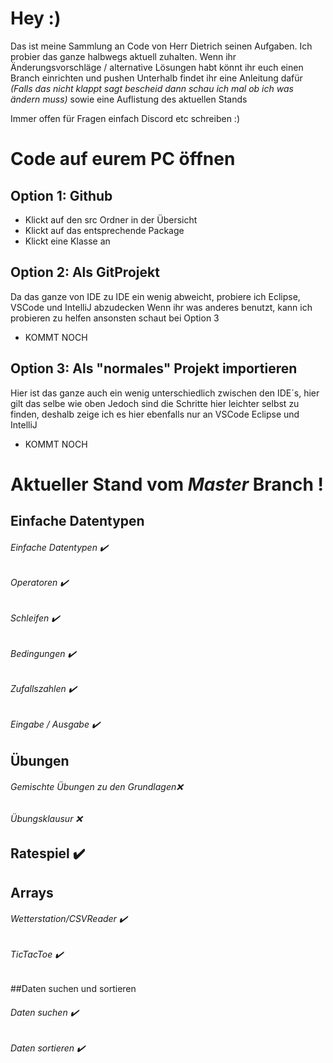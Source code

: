 # Hey :)

Das ist meine Sammlung an Code von Herr Dietrich seinen Aufgaben.
Ich probier das ganze halbwegs aktuell zuhalten.
Wenn ihr Änderungsvorschläge / alternative Lösungen habt könnt ihr euch einen Branch einrichten und pushen 
Unterhalb findet ihr eine Anleitung dafür *(Falls das nicht klappt sagt bescheid dann schau ich mal ob ich was ändern muss)* 
sowie eine Auflistung des aktuellen Stands

Immer offen für Fragen einfach Discord etc schreiben :)



# Code auf eurem PC öffnen
## Option 1: Github
- Klickt auf den src Ordner in der Übersicht
- Klickt auf das entsprechende Package
- Klickt eine Klasse an

## Option 2: Als GitProjekt 
Da das ganze von IDE zu IDE ein wenig abweicht, probiere ich Eclipse, VSCode und IntelliJ abzudecken
Wenn ihr was anderes benutzt, kann ich probieren zu helfen ansonsten schaut bei Option 3

- KOMMT NOCH

## Option 3: Als "normales" Projekt importieren
Hier ist das ganze auch ein wenig unterschiedlich zwischen den IDE´s, hier gilt das selbe wie oben
Jedoch sind die Schritte hier leichter selbst zu finden, deshalb zeige ich es hier ebenfalls nur an VSCode Eclipse und IntelliJ

- KOMMT NOCH


# Aktueller Stand vom *Master* Branch !

## Einfache Datentypen
###### Einfache Datentypen                 ✔️
######        Operatoren                   ✔️
######        Schleifen                    ✔️
######        Bedingungen                  ✔️
######        Zufallszahlen                ✔️
######        Eingabe / Ausgabe            ✔️ 

## Übungen
######  Gemischte Übungen zu den Grundlagen❌
######  Übungsklausur                      ❌

## Ratespiel                               ✔️

##  Arrays
###### Wetterstation/CSVReader             ✔️
###### TicTacToe                           ✔️

##Daten suchen und sortieren
###### Daten suchen                        ✔️
###### Daten sortieren                     ✔️

